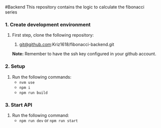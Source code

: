 #Backend
This repository contains the logic to calculate the fibonacci series

### 1. Create development environment
1. First step, clone the following repository:

    1. git@github.com:Kriz1618/fibonacci-backend.git

    **Note:** Remember to have the ssh key configured in your github account.

### 2. Setup
1. Run the following commands:
	* `nvm use`
    * `npm i`
    * `npm run build`
### 3. Start API
1. Run the following command:
	* `npm run dev` or `npm run start`
